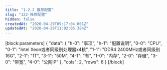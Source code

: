 ```yaml
---
title: "1.2.2 推荐配置"
slug: "122-推荐配置"
hidden: false
createdAt: "2020-04-29T09:17:04.001Z"
updatedAt: "2020-04-29T11:02:05.384Z"
---
```

[block:parameters]
{
  "data": {
    "h-0": "事项",
    "h-1": "配置说明",
    "0-0": "CPU",
    "0-1": "Intel Xeon或者同级别处理器x4核",
    "1-1": "DDR4 2400MHz或者同级别16G",
    "2-1": "1T",
    "3-1": "50M",
    "4-1": "有",
    "1-0": "内存",
    "2-0": "存储",
    "3-0": "带宽",
    "4-0": "公网IP"
  },
  "cols": 2,
  "rows": 6
}
[/block]